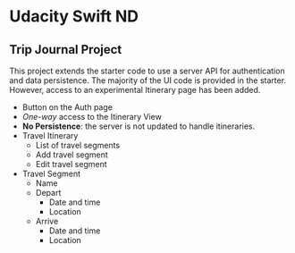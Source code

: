 # Udacity Swift ND
## Trip Journal Project
This project extends the starter code to use a server API for authentication and data persistence.  The majority of the UI code is provided in the starter.  However, access to an experimental Itinerary page has been added.
* Button on the Auth page
* *One-way* access to the Itinerary View
* **No Persistence**:  the server is not updated to handle itineraries.
* Travel Itinerary
  * List of travel segments
  * Add travel segment
  * Edit travel segment
* Travel Segment
  * Name
  * Depart
    * Date and time
    * Location
  * Arrive
    * Date and time
    * Location
